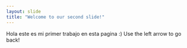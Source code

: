 ```yaml
---
layout: slide
title: "Welcome to our second slide!"
---
```

Hola este es mi primer trabajo en esta pagina :)
Use the left arrow to go back!
